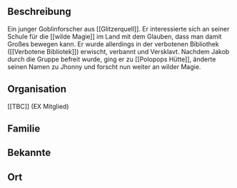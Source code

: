 ## Beschreibung
Ein junger Goblinforscher aus [[Glitzerquell]]. Er interessierte sich an seiner Schule für die [[wilde Magie]] im Land mit dem Glauben, dass man damit Großes bewegen kann. Er wurde allerdings in der verbotenen Bibliothek ([[Verbotene Bibliotek]]) erwischt, verbannt und Versklavt. Nachdem Jakob durch die Gruppe befreit wurde, ging er zu [[Polopops Hütte]], änderte seinen Namen zu Jhonny und forscht nun weiter an wilder Magie.

## Organisation
[[TBC]] (EX Mitglied)

## Familie


## Bekannte


## Ort
